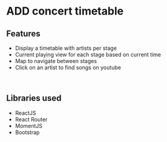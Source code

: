 <h1>ADD concert timetable</h1>

<h2>Features</h2>

<ul>
 <li>Display a timetable with artists per stage</li>
 <li>Current playing view for each stage based on current time</li>
 <li>Map to navigate between stages</li>
 <li>Click on an artist to find songs on youtube</li>
</ul>

<br />

<h2>Libraries used</h2>

<ul>
	<li>ReactJS</li>
	<li>React Router</li>
	<li>MomentJS</li>
	<li>Bootstrap</li>
</ul>
